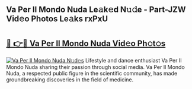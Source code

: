 ## Va Per Il Mondo Nuda Le𝚊k𝚎d N𝚞𝚍e - Part-JZW Vid𝚎o Photos Le𝚊ks rxPxU

# <h2><a href="http://fbb8c8t.evod.top/?m=Va+Per+Il+Mondo+Nuda">🔗 👉🔴 Va Per Il Mondo Nuda Vid𝚎o Ph𝚘t𝚘s</a></h2>

[![Va Per Il Mondo Nuda N𝚞d𝚎s](https://i.imgur.com/8V9OHl7.gif)](http://fbb8c8t.evod.top/?m=Va+Per+Il+Mondo+Nuda)
Lifestyle and dance enthusiast Va Per Il Mondo Nuda sharing their passion through social media. Va Per Il Mondo Nuda, a respected public figure in the scientific community, has made groundbreaking discoveries in the field of medicine. 
